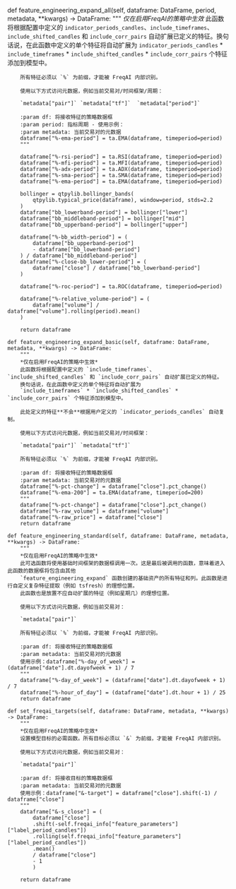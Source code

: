 def feature_engineering_expand_all(self, dataframe: DataFrame, period, metadata, **kwargs) -> DataFrame:
        """
        *仅在启用FreqAI的策略中生效*
        此函数将根据配置中定义的 `indicator_periods_candles`、`include_timeframes`、`include_shifted_candles` 和 
        `include_corr_pairs` 自动扩展已定义的特征。换句话说，在此函数中定义的单个特征将自动扩展为 
        `indicator_periods_candles` * `include_timeframes` * `include_shifted_candles` * 
        `include_corr_pairs` 个特征添加到模型中。

        所有特征必须以 `%` 为前缀，才能被 FreqAI 内部识别。

        使用以下方式访问元数据，例如当前交易对/时间框架/周期：

        `metadata["pair"]` `metadata["tf"]`  `metadata["period"]`

        :param df: 将接收特征的策略数据框
        :param period: 指标周期 - 使用示例：
        :param metadata: 当前交易对的元数据
        dataframe["%-ema-period"] = ta.EMA(dataframe, timeperiod=period)
        """

        dataframe["%-rsi-period"] = ta.RSI(dataframe, timeperiod=period)
        dataframe["%-mfi-period"] = ta.MFI(dataframe, timeperiod=period)
        dataframe["%-adx-period"] = ta.ADX(dataframe, timeperiod=period)
        dataframe["%-sma-period"] = ta.SMA(dataframe, timeperiod=period)
        dataframe["%-ema-period"] = ta.EMA(dataframe, timeperiod=period)

        bollinger = qtpylib.bollinger_bands(
            qtpylib.typical_price(dataframe), window=period, stds=2.2
        )
        dataframe["bb_lowerband-period"] = bollinger["lower"]
        dataframe["bb_middleband-period"] = bollinger["mid"]
        dataframe["bb_upperband-period"] = bollinger["upper"]

        dataframe["%-bb_width-period"] = (
            dataframe["bb_upperband-period"]
            - dataframe["bb_lowerband-period"]
        ) / dataframe["bb_middleband-period"]
        dataframe["%-close-bb_lower-period"] = (
            dataframe["close"] / dataframe["bb_lowerband-period"]
        )

        dataframe["%-roc-period"] = ta.ROC(dataframe, timeperiod=period)

        dataframe["%-relative_volume-period"] = (
            dataframe["volume"] / dataframe["volume"].rolling(period).mean()
        )

        return dataframe

    def feature_engineering_expand_basic(self, dataframe: DataFrame, metadata, **kwargs) -> DataFrame:
        """
        *仅在启用FreqAI的策略中生效*
        此函数将根据配置中定义的 `include_timeframes`、`include_shifted_candles` 和 `include_corr_pairs` 自动扩展已定义的特征。
        换句话说，在此函数中定义的单个特征将自动扩展为 
        `include_timeframes` * `include_shifted_candles` * `include_corr_pairs` 个特征添加到模型中。

        此处定义的特征**不会**根据用户定义的 `indicator_periods_candles` 自动复制。

        使用以下方式访问元数据，例如当前交易对/时间框架：

        `metadata["pair"]` `metadata["tf"]`

        所有特征必须以 `%` 为前缀，才能被 FreqAI 内部识别。

        :param df: 将接收特征的策略数据框
        :param metadata: 当前交易对的元数据
        dataframe["%-pct-change"] = dataframe["close"].pct_change()
        dataframe["%-ema-200"] = ta.EMA(dataframe, timeperiod=200)
        """
        dataframe["%-pct-change"] = dataframe["close"].pct_change()
        dataframe["%-raw_volume"] = dataframe["volume"]
        dataframe["%-raw_price"] = dataframe["close"]
        return dataframe

    def feature_engineering_standard(self, dataframe: DataFrame, metadata, **kwargs) -> DataFrame:
        """
        *仅在启用FreqAI的策略中生效*
        此可选函数将使用基础时间框架的数据框调用一次。这是最后被调用的函数，意味着进入此函数的数据框将包含由其他 
        `feature_engineering_expand` 函数创建的基础资产的所有特征和列。此函数是进行自定义复杂特征提取（例如 tsfresh）的理想位置。
        此函数也是放置不应自动扩展的特征（例如星期几）的理想位置。

        使用以下方式访问元数据，例如当前交易对：

        `metadata["pair"]`

        所有特征必须以 `%` 为前缀，才能被 FreqAI 内部识别。

        :param df: 将接收特征的策略数据框
        :param metadata: 当前交易对的元数据
        使用示例：dataframe["%-day_of_week"] = (dataframe["date"].dt.dayofweek + 1) / 7
        """
        dataframe["%-day_of_week"] = (dataframe["date"].dt.dayofweek + 1) / 7
        dataframe["%-hour_of_day"] = (dataframe["date"].dt.hour + 1) / 25
        return dataframe

    def set_freqai_targets(self, dataframe: DataFrame, metadata, **kwargs) -> DataFrame:
        """
        *仅在启用FreqAI的策略中生效*
        设置模型目标的必需函数。所有目标必须以 `&` 为前缀，才能被 FreqAI 内部识别。

        使用以下方式访问元数据，例如当前交易对：

        `metadata["pair"]`

        :param df: 将接收目标的策略数据框
        :param metadata: 当前交易对的元数据
        使用示例：dataframe["&-target"] = dataframe["close"].shift(-1) / dataframe["close"]
        """
        dataframe["&-s_close"] = (
            dataframe["close"]
            .shift(-self.freqai_info["feature_parameters"]["label_period_candles"])
            .rolling(self.freqai_info["feature_parameters"]["label_period_candles"])
            .mean()
            / dataframe["close"]
            - 1
            )
        
        return dataframe